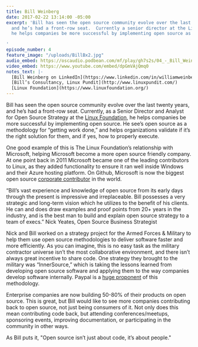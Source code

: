 ```yaml
---
title: Bill Weinberg
date: 2017-02-22 13:14:00 -05:00
excerpt: 'Bill has seen the open source community evolve over the last twenty years,
  and he’s had a front-row seat.  Currently a senior director at the Linux Foundation,
  he helps companies be more successful by implementing open source as a methodology.

'
episode_number: 4
feature_image: "/uploads/BillBx2.jpg"
audio_embed: https://oscaudio.podbean.com/mf/play/gh7s2s/04_-_Bill_Weinberg_-_Open_SourceCraft3.mp3
video_embed: https://www.youtube.com/embed/dpGmVAjQmq0
notes_text: |-
  [Bill Weinberg on LinkedIn](https://www.linkedin.com/in/williamweinberg/)
  [Bill’s Consultancy, Linux Pundit](http://www.linuxpundit.com/)
  [Linux Foundation](https://www.linuxfoundation.org/)
---
```


Bill has seen the open source community evolve over the last twenty years, and he’s had a front-row seat.  Currently, as a Senior Director and Analyst for Open Source Strategy at the [Linux Foundation](https://www.linuxfoundation.org/), he helps companies be more successful by implementing open source.  He see’s open source as a methodology for “getting work done,”  and helps organizations validate if it’s the right solution for them, and if yes, how to properly execute. 

One good example of this is The Linux Foundation’s relationship with Microsoft, helping Microsoft become a more open source friendly company.  At one point back in 2011 Microsoft became one of the leading contributors to Linux, as they added functionality to ensure it ran well inside Windows and their Azure hosting platform.  On Github, Microsoft is now the biggest open source [corporate contributor](http://www.infoworld.com/article/3121792/open-source-tools/whos-no-1-in-open-source-microsoft.html) in the world.  

“Bill’s vast experience and knowledge of open source from its early days through the present is impressive and irreplaceable. Bill possesses a very strategic and long-term vision which he utilizes to the benefit of his clients. He can and does draw examples and proof points from 20+ years in the industry, and is the best man to build and explain open source strategy to a team of execs.”
Nick Yeates, Open Source Business Strategist

Nick and Bill worked on a strategy project for the Armed Forces & Military to help them use open source methodologies to deliver software faster and more efficiently.  As you can imagine, this is no easy task as the military contractor universe isn’t the most collaborative environment, and there isn’t always great incentive to share code.  One strategy they brought to the military was  “InnerSource,” which is taking the lessons learned from developing open source software and applying them to the way companies develop software internally.  Paypal is a [huge proponent](https://paypal.github.io/InnerSourceCommons/) of this methodology.

Enterprise companies are now building 50-80% of their products on open source.  This is great, but Bill would like to see more companies contributing back to open source, not just being consumers of it.  Not only does this mean contributing code back, but attending conferences/meetups, sponsoring events, improving documentation, or participating in the community in other ways.  

As Bill puts it, "Open source isn’t just about code, it’s about people."
